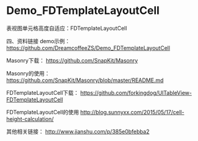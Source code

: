 # Demo_FDTemplateLayoutCell
表视图单元格高度自适应：FDTemplateLayoutCell


四、资料链接
demo示例：https://github.com/DreamcoffeeZS/Demo_FDTemplateLayoutCell

Masonry下载：
https://github.com/SnapKit/Masonry

Masonry的使用：
https://github.com/SnapKit/Masonry/blob/master/README.md

FDTemplateLayoutCell下载：
https://github.com/forkingdog/UITableView-FDTemplateLayoutCell

FDTemplateLayoutCell的使用
http://blog.sunnyxx.com/2015/05/17/cell-height-calculation/

其他相关链接：
http://www.jianshu.com/p/385e0bfebba2
